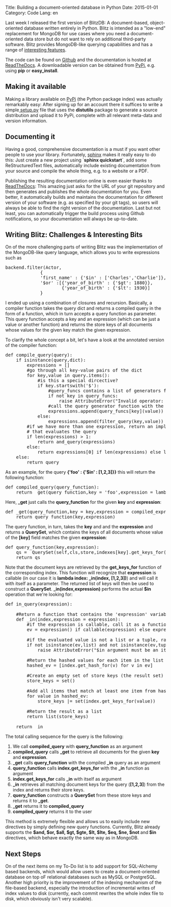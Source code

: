 Title: Building a document-oriented database in Python
Date: 2015-01-01
Category: Code
Lang: en

Last week I released the first version of BlitzDB: A document-based, object-oriented database written entirely in Python. Blitz is intended as a "low-end" replacement for MongoDB for use cases where you need a document-oriented data store but do not want to rely on additional third-party software. Blitz provides MongoDB-like querying capabilities and has a range of <a href="http://blitz-db.readthedocs.org">interesting features</a>.

The code can be found on <a href="https://github.com/adewes/blitzdb">Github</a> and the documentation is hosted at <a href="http://blitz-db.readthedocs.org">ReadTheDocs</a>. A downloadable version can be obtained from <a href="https://pypi.python.org/pypi/blitzdb/0.1.2">PyPi</a>, e.g. using <strong>pip</strong> or <strong>easy_install</strong>.
<h2>Making it available</h2>
Making a library available on <a href="https://pypi.python.org/pypi/blitzdb">PyPi</a> (the Python package index) was actually remarkably easy: After signing up for an account there it suffices to write a simple<a href="https://github.com/adewes/blitzdb/blob/master/setup.py"> setup.py</a> file that uses the <strong>distutils</strong> package to generate a source distribution and upload it to PyPi, complete with all relevant meta-data and version information.
<h2>Documenting it</h2>
Having a good, comprehensive documentation is a must if you want other people to use your library. Fortunately, <a href="http://sphinx-doc.org/">sphinx</a> makes it really easy to do this: Just create a new project using `<strong>sphinx quickstart</strong>`, add some ReStructuredText files, automatically include existing documentation from your source and compile the whole thing, e.g. to a website or a PDF.

Publishing the resulting documentation online is even easier thanks to <a href="http://www.readthedocs.org">ReadTheDocs</a>: This amazing just asks for the URL of your git repository and then generates and publishes the whole documentation for you. Even better, it automatically builds and maintains the documentation for different version of your software (e.g. as specified by your git tags), so users will always be able to find the right version of the documentation. Last but not least, you can automatically trigger the build process using Github notifications, so your documentation will always be up-to-date.
<h2>Writing Blitz: Challenges &amp; Interesting Bits</h2>
On of the more challenging parts of writing Blitz was the implementation of the MongoDB-like query language, which allows you to write expressions such as
<pre lang="python">backend.filter(Actor,
             {
             'first_name' : {'$in' : ['Charles','Charlie']},
             '$or' :[{'year_of_birth' : {'$gt': 1880}},
                     {'year_of_birth' : {'$lt': 1930}] 
             }</pre>
I ended up using a combination of closures and recursion. Basically, a compiler function takes the query dict and returns a compiled query in the form of a function, which in turn accepts a query function as parameter. This query function accepts a key and an expression (which can be just a value or another function) and returns the store keys of all documents whose values for the given key match the given expression.

To clarify the whole concept a bit, let's have a look at the annotated version of the compiler function:
<pre lang="python">def compile_query(query):
    if isinstance(query,dict):
        expressions = []
        #go through all key-value pairs of the dict
        for key,value in query.items():
            #is this a special dircective?
            if key.startswith('$'):
                #query_funcs contains a list of generators for all expressions that we support (see example below)
                if not key in query_funcs:
                    raise AttributeError("Invalid operator: %s" % key)
                #call the query generator function with the given value and append it to the list of expressionbs
                expressions.append(query_funcs[key](value))
            else:
                expressions.append(filter_query(key,value))
        #if we have more than one expression, return an implicit AND query, if not just return a callable function
        # that evaluates the query
        if len(expressions) &gt; 1:
            return and_query(expressions) 
        else: 
            return expressions[0] if len(expressions) else lambda query_function : query_function(None,None)
    else:
        return query</pre>
As an example, for the query <strong>{'foo' : {'$in' : [1,2,3]}}</strong> this will return the following function:
<pre lang="python">def compiled_query(query_function):
    return _get(query_function,key = 'foo',expression = lambda index: _in(index,[1,2,3]))</pre>
Here, <strong>_get</strong> just calls the <strong>query_function</strong> for the given <strong>key</strong> and <strong>expression</strong>:
<pre lang="python">def _get(query_function,key = key,expression = compiled_expression):
    return query_function(key,expression)</pre>
The query function, in turn, takes the <strong>key</strong> and and the <strong>expression</strong> and returns a <strong>QuerySet</strong>, which contains the keys of all documents whose value of the <strong>[key]</strong> field matches the given <strong>expression</strong>:
<pre lang="python">def query_function(key,expression):
    qs =  QuerySet(self,cls,store,indexes[key].get_keys_for(expression))
    return qs</pre>
Note that the document keys are retrieved by the <strong>get_keys_for</strong> function of the corresponding index. This function will recognize that <strong>expression</strong> is callable (in our case it is <strong>lambda index: _in(index, [1,2,3])</strong>) and will call it with itself as a parameter. The returned list of keys will then be used to construct a <strong>QuerySet</strong>. <strong>_in(index,expression)</strong> performs the actual <strong>$in</strong> operation that we're looking for:
<pre lang="python">def in_query(expression):

    #Return a function that contains the 'expression' variable as a closure (by setting it as a default parameter)
    def _in(index,expression = expression):
        #if the expression is callable, call it as a function, otherwise just take the value
        ev = expression() if callable(expression) else expression

        #if the evaluated value is not a list or a tuple, raise an exception.
        if not isinstance(ev,list) and not isinstance(ev,tuple):
            raise AttributeError("$in argument must be an iterable!")

        #Return the hashed values for each item in the list
        hashed_ev = [index.get_hash_for(v) for v in ev]

        #Create an empty set of store keys (the result set)
        store_keys = set()

        #Add all items that match at least one item from hashed_ev
        for value in hashed_ev:
            store_keys |= set(index.get_keys_for(value))

        #Return the result as a list
        return list(store_keys)

    return _in</pre>
The total calling sequence for the query is the following:
<ol>
    <li>We call <strong>compiled_query</strong> with <strong>query_function</strong> as an argument</li>
    <li><strong>compiled_query</strong> calls <strong>_get</strong> to retrieve all documents for the given <strong>key</strong> and <strong>expression</strong>.</li>
    <li><strong>_get</strong> calls <strong>query_function</strong> with the compiled <strong>_in</strong> query as an argument</li>
    <li><strong>query_function</strong> calls <strong>index.get_keys_for</strong> with the <strong>_in</strong> function as argument</li>
    <li><strong>index.get_keys_for</strong> calls <strong>_in</strong> with itself as argument</li>
    <li><strong>_in</strong> retrieves all matching document keys for the query (<strong>[1,2,3]</strong>) from the index and returns their store keys.</li>
    <li><strong>query_function</strong> constructs a <strong>QuerySet</strong> from these store keys and returns it to <strong>_get</strong>.</li>
    <li><strong>_get</strong> returns it to <strong>compiled_query</strong></li>
    <li><strong>compiled_query</strong> returns it to the user</li>
</ol>
This method is extremely flexible and allows us to easily include new directives by simply defining new query functions. Currently, Blitz already supports the <strong>$and, $or, $all, $gt, $gte, $lt, $lte, $eq, $ne, $not </strong>and<strong> $in</strong> directives, which behave exactly the same way as in MongoDB.
<h2>Next Steps</h2>
On of the next items on my To-Do list is to add support for SQL-Alchemy based backends, which would allow users to create a document-oriented database on top oF relational databases such as MySQL or PostgreSQL. Another high priority is the improvement of the indexing mechanism of the file-based backend, especially the introduction of incremental writes of index values to disk (currently, each commit rewrites the whole index file to disk, which obviously isn't very scalable).
